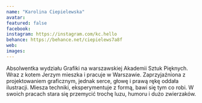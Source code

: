 ```yaml
---
name: "Karolina Ciepielewska"
avatar: 
featured: false
facebook: 
instagram: https://instagram.com/kc.hello
behance: https://behance.net/ciepielews7a8f
web:
images:
---
```

Absolwentka wydziału Grafiki na warszawskiej Akademii Sztuk Pięknych. Wraz z kotem Jerzym mieszka i pracuje w Warszawie.
Zaprzyjaźniona z projektowaniem graficznym, jednak serce, głowę i prawą rękę oddała ilustracji.
Miesza techniki, eksperymentuje z formą, bawi się tym co robi. W swoich pracach stara się przemycić trochę luzu, humoru i dużo zwierzaków. 
